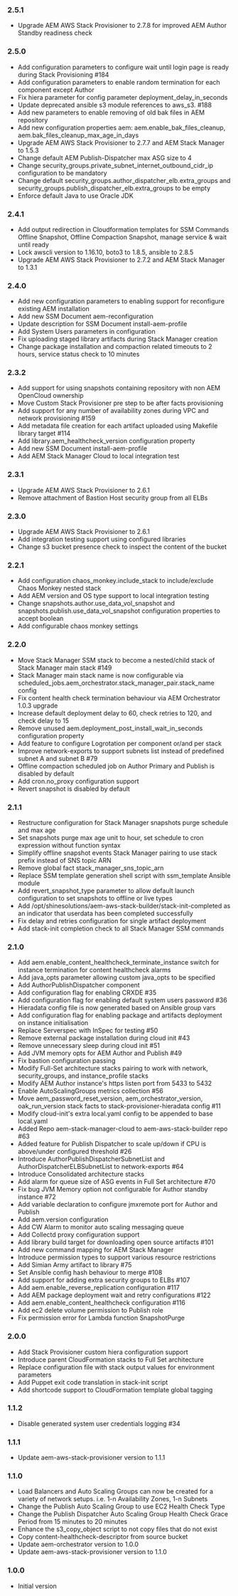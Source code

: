 ### 2.5.1
* Upgrade AEM AWS Stack Provisioner to 2.7.8 for improved AEM Author Standby readiness check

### 2.5.0
* Add configuration parameters to configure wait until login page is ready during Stack Provisioning #184
* Add configuration parameters to enable random termination for each component except Author
* Fix hiera parameter for config parameter deployment_delay_in_seconds
* Update deprecated ansible s3 module references to aws_s3. #188
* Add new parameters to enable removing of old bak files in AEM repository
* Add new configuration properties aem: aem.enable_bak_files_cleanup, aem.bak_files_cleanup_max_age_in_days
* Upgrade AEM AWS Stack Provisioner to 2.7.7 and AEM Stack Manager to 1.5.3
* Change default AEM Publish-Dispatcher max ASG size to 4
* Change security_groups.private_subnet_internet_outbound_cidr_ip configuration to be mandatory
* Change default security_groups.author_dispatcher_elb.extra_groups and security_groups.publish_dispatcher_elb.extra_groups to be empty
* Enforce default Java to use Oracle JDK

### 2.4.1
* Add output redirection in Cloudformation templates for SSM Commands Offline Snapshot, Offline Compaction Snapshot, manage service & wait until ready
* Lock awscli version to 1.16.10, boto3 to 1.8.5, ansible to 2.8.5
* Upgrade AEM AWS Stack Provisioner to 2.7.2 and AEM Stack Manager to 1.3.1

### 2.4.0
* Add new configuration parameters to enabling support for reconfigure existing AEM installation
* Add new SSM Document aem-reconfiguration
* Update description for SSM Document install-aem-profile
* Add System Users parameters in configuration
* Fix uploading staged library artifacts during Stack Manager creation
* Change package installation and compaction related timeouts to 2 hours, service status check to 10 minutes

### 2.3.2
* Add support for using snapshots containing repository with non AEM OpenCloud ownership
* Move Custom Stack Provisioner pre step to be after facts provisioning
* Add support for any number of availability zones during VPC and network provisioning #159
* Add metadata file creation for each artifact uploaded using Makefile library target #114
* Add library.aem_healthcheck_version configuration property
* Add new SSM Document install-aem-profile
* Add AEM Stack Manager Cloud to local integration test

### 2.3.1
* Upgrade AEM AWS Stack Provisioner to 2.6.1
* Remove attachment of Bastion Host security group from all ELBs

### 2.3.0
* Upgrade AEM AWS Stack Provisioner to 2.6.1
* Add integration testing support using configured libraries
* Change s3 bucket presence check to inspect the content of the bucket

### 2.2.1
* Add configuration chaos_monkey.include_stack to include/exclude Chaos Monkey nested stack
* Add AEM version and OS type support to local integration testing
* Change snapshots.author.use_data_vol_snapshot and snapshots.publish.use_data_vol_snapshot configuration properties to accept boolean
* Add configurable chaos monkey settings

### 2.2.0
* Move Stack Manager SSM stack to become a nested/child stack of Stack Manager main stack #149
* Stack Manager main stack name is now configurable via scheduled_jobs.aem_orchestrator.stack_manager_pair.stack_name config
* Fix content health check termination behaviour via AEM Orchestrator 1.0.3 upgrade
* Increase default deployment delay to 60, check retries to 120, and check delay to 15
* Remove unused aem.deployment_post_install_wait_in_seconds configuration property
* Add feature to configure Logrotation per component or/and per stack
* Improve network-exports to support subnets list instead of predefined subnet A and subnet B #79
* Offline compaction scheduled job on Author Primary and Publish is disabled by default
* Add cron.no_proxy configuration support
* Revert snapshot is disabled by default

### 2.1.1
* Restructure configuration for Stack Manager snapshots purge schedule and max age
* Set snapshots purge max age unit to hour, set schedule to cron expression without function syntax
* Simplify offline snapshot events Stack Manager pairing to use stack prefix instead of SNS topic ARN
* Remove global fact stack_manager_sns_topic_arn
* Replace SSM template generation shell script with ssm_template Ansible module
* Add revert_snapshot_type parameter to allow default launch configuration to set snapshots to offline or live types
* Add /opt/shinesolutions/aem-aws-stack-builder/stack-init-completed as an indicator that userdata has been completed successfully
* Fix delay and retries configuration for single artifact deployment
* Add stack-init completion check to all Stack Manager SSM commands

### 2.1.0
* Add aem.enable_content_healthcheck_terminate_instance switch for instance termination for content healthcheck alarms
* Add java_opts parameter allowing custom java_opts to be specified
* Add AuthorPublishDispatcher component
* Add configuration flag for enabling CRXDE #35
* Add configuration flag for enabling default system users password #36
* Hieradata config file is now generated based on Ansible group vars
* Add configuration flag for enabling package and artifacts deployment on instance initialisation
* Replace Serverspec with InSpec for testing #50
* Remove external package installation during cloud init #43
* Remove unnecessary sleep during cloud init #51
* Add JVM memory opts for AEM Author and Publish #49
* Fix bastion configuration passing
* Modify Full-Set architecture stacks pairing to work with network, security_groups, and instance_profile stacks
* Modify AEM Author instance's https listen port from 5433 to 5432
* Enable AutoScalingGroups metrics collection #56
* Move aem_password_reset_version, aem_orchestrator_version, oak_run_version stack facts to stack-provisioner-hieradata config #11
* Modify cloud-init's extra local.yaml config to be appended to base local.yaml
* Added Repo aem-stack-manager-cloud to aem-aws-stack-builder repo #63
* Added feature for Publish Dispatcher to scale up/down if CPU is above/under configured threshold #26
* Introduce AuthorPublishDispatcherSubnetList and AuthorDispatcherELBSubnetList to network-exports #64
* Introduce Consolidated architecture stacks
* Add alarm for queue size of ASG events in Full Set architecture #70
* Fix bug JVM Memory option not configurable for Author standby instance #72
* Add variable declaration to configure jmxremote port for Author and Publish
* Add aem.version configuration
* Add CW Alarm to monitor auto scaling messaging queue
* Add Collectd proxy configuration support
* Add library build target for downloading open source artifacts #101
* Add new command mapping for AEM Stack Manager
* Introduce permission types to support various resource restrictions
* Add Simian Army artifact to library #75
* Set Ansible config hash behaviour to merge #108
* Add support for adding extra security groups to ELBs #107
* Add aem.enable_reverse_replication configuration #117
* Add AEM package deployment wait and retry configurations #122
* Add aem.enable_content_healthcheck configuration #116
* Add ec2 delete volume permission to Publish role
* Fix permission error for Lambda function SnapshotPurge

### 2.0.0
* Add Stack Provisioner custom hiera configuration support
* Introduce parent CloudFormation stacks to Full Set architecture
* Replace configuration file with stack output values for environment parameters
* Add Puppet exit code translation in stack-init script
* Add shortcode support to CloudFormation template global tagging

### 1.1.2
* Disable generated system user credentials logging #34

### 1.1.1
* Update aem-aws-stack-provisioner version to 1.1.1

### 1.1.0
* Load Balancers and Auto Scaling Groups can now be created for a variety of network setups. i.e. 1-n Availability Zones, 1-n Subnets
* Change the Publish Auto Scaling Group to use EC2 Health Check Type
* Change the Publish Dispatcher Auto Scaling Group Health Check Grace Period from 15 minutes to 20 minutes
* Enhance the s3_copy_object script to not copy files that do not exist
* Copy content-healthcheck-descriptor from source bucket
* Update aem-orchestrator version to 1.0.0
* Update aem-aws-stack-provisioner version to 1.1.0

### 1.0.0
* Initial version
